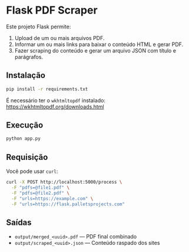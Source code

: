 # Flask PDF Scraper

Este projeto Flask permite:

1. Upload de um ou mais arquivos PDF.
2. Informar um ou mais links para baixar o conteúdo HTML e gerar PDF.
3. Fazer scraping do conteúdo e gerar um arquivo JSON com título e parágrafos.

## Instalação

```bash
pip install -r requirements.txt
```

É necessário ter o `wkhtmltopdf` instalado:
https://wkhtmltopdf.org/downloads.html

## Execução

```bash
python app.py
```

## Requisição

Você pode usar `curl`:

```bash
curl -X POST http://localhost:5000/process \
  -F "pdfs=@file1.pdf" \
  -F "pdfs=@file2.pdf" \
  -F "urls=https://example.com" \
  -F "urls=https://flask.palletsprojects.com"
```

## Saídas

- `output/merged_<uuid>.pdf` — PDF final combinado
- `output/scraped_<uuid>.json` — Conteúdo raspado dos sites
